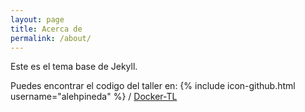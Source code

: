 ```yaml
---
layout: page
title: Acerca de
permalink: /about/
---
```


Este es el tema base de Jekyll.

Puedes encontrar el codigo del taller en:
{% include icon-github.html username="alehpineda" %} /
[Docker-TL](https://github.com/alehpineda/Docker-TL)
